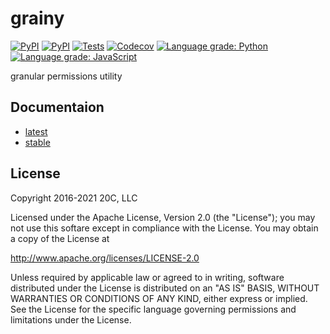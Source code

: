 # grainy

[![PyPI](https://img.shields.io/pypi/v/grainy.svg?maxAge=60)](https://pypi.python.org/pypi/grainy)
[![PyPI](https://img.shields.io/pypi/pyversions/grainy.svg?maxAge=600)](https://pypi.python.org/pypi/grainy)
[![Tests](https://github.com/20c/grainy/workflows/tests/badge.svg)](https://github.com/20c/grainy)
[![Codecov](https://img.shields.io/codecov/c/github/20c/grainy/master.svg?maxAge=60)](https://codecov.io/github/20c/grainy)
[![Language grade: Python](https://img.shields.io/lgtm/grade/python/g/20c/grainy.svg?logo=lgtm&logoWidth=18)](https://lgtm.com/projects/g/20c/grainy/context:python)
[![Language grade: JavaScript](https://img.shields.io/lgtm/grade/javascript/g/20c/grainy.svg?logo=lgtm&logoWidth=18)](https://lgtm.com/projects/g/20c/grainy/context:javascript)

granular permissions utility

## Documentaion

- [latest](https://grainy.readthedocs.io/en/latest/)
- [stable](https://grainy.readthedocs.io/en/stable/)

## License

Copyright 2016-2021 20C, LLC

Licensed under the Apache License, Version 2.0 (the "License");
you may not use this softare except in compliance with the License.
You may obtain a copy of the License at

http://www.apache.org/licenses/LICENSE-2.0

Unless required by applicable law or agreed to in writing, software
distributed under the License is distributed on an "AS IS" BASIS,
WITHOUT WARRANTIES OR CONDITIONS OF ANY KIND, either express or implied.
See the License for the specific language governing permissions and
limitations under the License.
